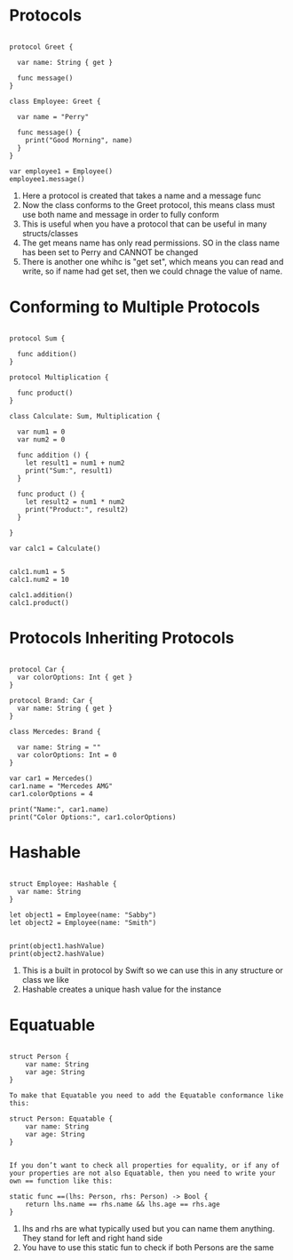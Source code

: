 # Protocols


```

protocol Greet {
  
  var name: String { get }

  func message() 
} 
```
```
class Employee: Greet {

  var name = "Perry"

  func message() {
    print("Good Morning", name)
  }
}

var employee1 = Employee()
employee1.message()

```

1. Here a protocol is created that takes a name and a message func
2. Now the class conforms to the Greet protocol, this means class must use both name and message in order to  fully conform
3. This is useful when you have a protocol that can be useful in many structs/classes
4. The get means name has only read permissions. SO in the class name has been set to Perry and CANNOT be changed
5. There is another one whihc is "get set", which means you can read and write, so if name had get set, then we could chnage the value of name.

# Conforming to Multiple Protocols 

```

protocol Sum {

  func addition()
}

protocol Multiplication {

  func product()
}

class Calculate: Sum, Multiplication {

  var num1 = 0
  var num2 = 0

  func addition () {
    let result1 = num1 + num2
    print("Sum:", result1)
  }

  func product () {
    let result2 = num1 * num2
    print("Product:", result2)
  }
                   
}

var calc1 = Calculate()


calc1.num1 = 5
calc1.num2 = 10

calc1.addition()
calc1.product()

```

# Protocols Inheriting Protocols

```

protocol Car {
  var colorOptions: Int { get }
}

protocol Brand: Car {
  var name: String { get }
}

class Mercedes: Brand {

  var name: String = ""
  var colorOptions: Int = 0
}

var car1 = Mercedes()
car1.name = "Mercedes AMG"
car1.colorOptions = 4

print("Name:", car1.name)
print("Color Options:", car1.colorOptions)

```


# Hashable

```

struct Employee: Hashable {
  var name: String
}

let object1 = Employee(name: "Sabby")
let object2 = Employee(name: "Smith")


print(object1.hashValue)
print(object2.hashValue)

```

1. This is a built in protocol by Swift so we can use this in any structure or class we like
2. Hashable creates a unique hash value for the instance


# Equatuable

```

struct Person {
    var name: String
    var age: String
}

To make that Equatable you need to add the Equatable conformance like this:

struct Person: Equatable {
    var name: String
    var age: String
}


If you don’t want to check all properties for equality, or if any of your properties are not also Equatable, then you need to write your own == function like this:

static func ==(lhs: Person, rhs: Person) -> Bool {
    return lhs.name == rhs.name && lhs.age == rhs.age
}

```
1. lhs and rhs are what typically used but you can name them anything. They stand for left and right hand side
2. You have to use this static fun to check if both Persons are the same
